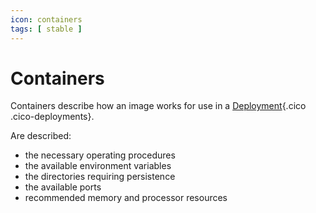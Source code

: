 ```yaml
---
icon: containers
tags: [ stable ]
---
```

# Containers

Containers describe how an image works for use in a [Deployment](/concepts/automations/deployments){.cico .cico-deployments}.

Are described:

- the necessary operating procedures
- the available environment variables
- the directories requiring persistence
- the available ports
- recommended memory and processor resources
